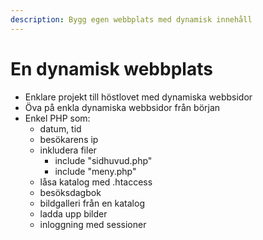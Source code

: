 ```yaml
---
description: Bygg egen webbplats med dynamisk innehåll
---
```


# En dynamisk webbplats

* Enklare projekt till höstlovet med dynamiska webbsidor 
* Öva på enkla dynamiska webbsidor från början 
* Enkel PHP som: 
  * datum, tid
  * besökarens ip
  * inkludera filer
    * include "sidhuvud.php"
    * include "meny.php"
  * låsa katalog med .htaccess
  * besöksdagbok
  * bildgalleri från en katalog
  * ladda upp bilder
  * inloggning med sessioner

